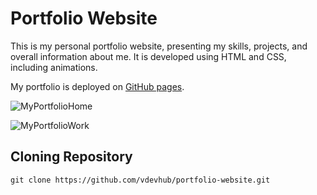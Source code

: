 # Portfolio Website

This is my personal portfolio website, presenting my skills, projects, and overall information about me. It is developed using HTML and CSS, including animations.

My portfolio is deployed on [GitHub pages](vdevhub.github.io/portfolio-website/).

![MyPortfolioHome](https://github.com/user-attachments/assets/ff7fe9b0-cb07-4d0d-8eb7-5070a82116b4)

![MyPortfolioWork](https://github.com/user-attachments/assets/cb646ef1-b7d7-4e56-9628-6ac749140a2b)

## Cloning Repository
```
git clone https://github.com/vdevhub/portfolio-website.git
```
